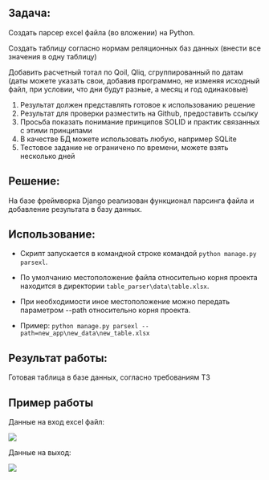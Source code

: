 ## Задача:

Создать парсер excel файла (во вложении) на Python.

Создать таблицу согласно нормам реляционных баз данных (внести все значения в одну таблицу)

Добавить расчетный тотал по Qoil, Qliq, сгруппированный по датам (даты можете указать свои, добавив программно, не
изменяя исходный файл, при условии, что дни будут разные, а месяц и год одинаковые)

1. Результат должен представлять готовое к использованию решение
2. Результат для проверки разместить на Github, предоставить ссылку
3. Просьба показать понимание принципов SOLID и практик связанных с этими принципами
4. В качестве БД можете использовать любую, например SQLite
5. Тестовое задание не ограничено по времени, можете взять несколько дней

## Решение:

На базе фреймворка Django реализован функционал парсинга файла и добавление результата в базу данных.

## Использование:

- Скрипт запускается в командной строке командой ```python manage.py parsexl```.

- По умолчанию местоположение файла относительно корня проекта находится в директории
  ```table_parser\data\table.xlsx```.

- При необходимости иное местоположение можно передать параметром --path относительно корня проекта.

- Пример: ```python manage.py parsexl --path=new_app\new_data\new_table.xlsx```

## Результат работы:

Готовая таблица в базе данных, согласно требованиям ТЗ

## Пример работы

Данные на вход excel файл:

![](table_parser/docs/excel_in.jpg)

Данные на выход:

![](table_parser/docs/db_out.jpg)
